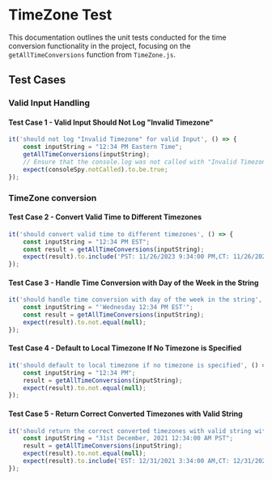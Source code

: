 # TimeZone Test

This documentation outlines the unit tests conducted for the time conversion functionality in the project, focusing on the `getAllTimeConversions` function from `TimeZone.js`.

## Test Cases

### Valid Input Handling

#### Test Case 1 - Valid Input Should Not Log "Invalid Timezone"

```javascript
it('should not log "Invalid Timezone" for valid Input', () => {
    const inputString = "12:34 PM Eastern Time";
    getAllTimeConversions(inputString);
    // Ensure that the console.log was not called with "Invalid Timezone"
    expect(consoleSpy.notCalled).to.be.true;
});

```
### TimeZone conversion

#### Test Case 2 - Convert Valid Time to Different Timezones

```javascript
it('should convert valid time to different timezones', () => {
    const inputString = "12:34 PM EST";
    const result = getAllTimeConversions(inputString);
    expect(result).to.include('PST: 11/26/2023 9:34:00 PM,CT: 11/26/2023 11:34:00 PM,IST: 11/27/2023 11:04:00 AM,UTC: 11/27/2023 5:34:00 AM,');
});

```

#### Test Case 3 - Handle Time Conversion with Day of the Week in the String
```javascript
it('should handle time conversion with day of the week in the string', () => {
    const inputString = "'Wednesday 12:34 PM EST'";
    const result = getAllTimeConversions(inputString);
    expect(result).to.not.equal(null);
});

```

#### Test Case 4 - Default to Local Timezone If No Timezone is Specified
```javascript
it('should default to local timezone if no timezone is specified', () => {
    const inputString = "12:34 PM";
    result = getAllTimeConversions(inputString);
    expect(result).to.not.equal(null);
});

```


#### Test Case 5 - Return Correct Converted Timezones with Valid String
```javascript
it('should return the correct converted timezones with valid string with date, year, day, time, and timezone', () => {
    const inputString = "31st December, 2021 12:34:00 AM PST";
    result = getAllTimeConversions(inputString);
    expect(result).to.not.equal(null);
    expect(result).to.include('EST: 12/31/2021 3:34:00 AM,CT: 12/31/2021 2:34:00 AM,IST: 12/31/2021 2:04:00 PM,UTC: 12/31/2021 8:34:00 AM,');
});

```
